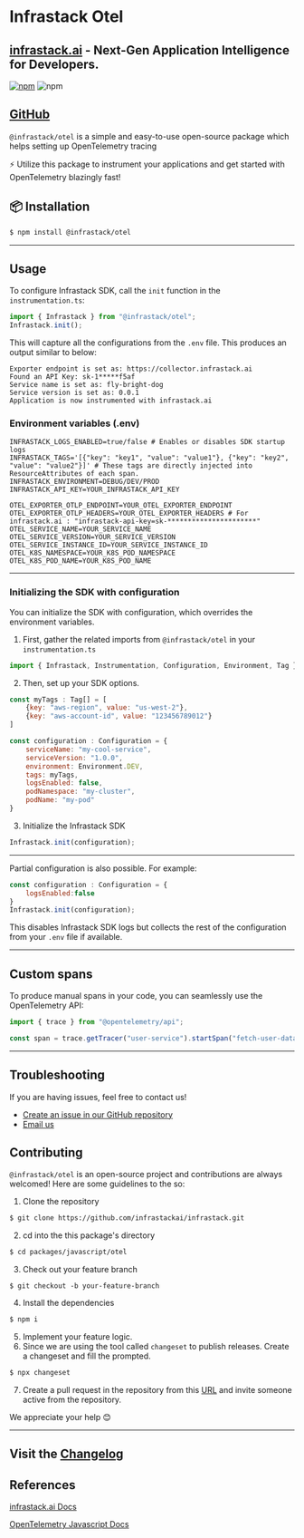# Infrastack Otel
## [infrastack.ai](https://infrastack.ai) - Next-Gen Application Intelligence for Developers.

[![npm](https://img.shields.io/npm/v/@infrastack/otel.svg)](https://www.npmjs.com/package/@infrastack/otel) ![npm](https://img.shields.io/npm/dm/@infrastack/otel)


## [GitHub](https://github.com/infrastackai/infrastack/tree/main/packages/javascript/otel)


`@infrastack/otel` is a simple and easy-to-use open-source package which helps setting up OpenTelemetry tracing

⚡ Utilize this package to instrument your applications and get started with OpenTelemetry blazingly fast!

## 📦 Installation
```bash
$ npm install @infrastack/otel
```
---

## Usage
To configure Infrastack SDK, call the `init` function in the `instrumentation.ts`:

```javascript
import { Infrastack } from "@infrastack/otel";
Infrastack.init();
```

This will capture all the configurations from the `.env` file. This produces an output similar to below:
```
Exporter endpoint is set as: https://collector.infrastack.ai
Found an API Key: sk-1*****f5af
Service name is set as: fly-bright-dog
Service version is set as: 0.0.1
Application is now instrumented with infrastack.ai
```

### Environment variables (.env)

```properties
INFRASTACK_LOGS_ENABLED=true/false # Enables or disables SDK startup logs
INFRASTACK_TAGS='[{"key": "key1", "value": "value1"}, {"key": "key2", "value": "value2"}]' # These tags are directly injected into ResourceAttributes of each span.
INFRASTACK_ENVIRONMENT=DEBUG/DEV/PROD 
INFRASTACK_API_KEY=YOUR_INFRASTACK_API_KEY

OTEL_EXPORTER_OTLP_ENDPOINT=YOUR_OTEL_EXPORTER_ENDPOINT
OTEL_EXPORTER_OTLP_HEADERS=YOUR_OTEL_EXPORTER_HEADERS # For infrastack.ai : "infrastack-api-key=sk-**********************"
OTEL_SERVICE_NAME=YOUR_SERVICE_NAME
OTEL_SERVICE_VERSION=YOUR_SERVICE_VERSION
OTEL_SERVICE_INSTANCE_ID=YOUR_SERVICE_INSTANCE_ID
OTEL_K8S_NAMESPACE=YOUR_K8S_POD_NAMESPACE
OTEL_K8S_POD_NAME=YOUR_K8S_POD_NAME
```

---

### Initializing the SDK with configuration
You can initialize the SDK with configuration, which overrides the environment variables.

1. First, gather the related imports from `@infrastack/otel` in your `instrumentation.ts`

```javascript
import { Infrastack, Instrumentation, Configuration, Environment, Tag } from "@infrastack/otel";
```
2. Then, set up your SDK options. 

```javascript
const myTags : Tag[] = [
    {key: "aws-region", value: "us-west-2"},
    {key: "aws-account-id", value: "123456789012"}
]

const configuration : Configuration = {
    serviceName: "my-cool-service",
    serviceVersion: "1.0.0",
    environment: Environment.DEV,
    tags: myTags,
    logsEnabled: false,
    podNamespace: "my-cluster",
    podName: "my-pod"
}
```

3. Initialize the Infrastack SDK
```javascript
Infrastack.init(configuration);
```

---
Partial configuration is also possible. For example:

```javascript
const configuration : Configuration = {
    logsEnabled:false
}
Infrastack.init(configuration);
```
This disables Infrastack SDK logs but collects the rest of the configuration from your `.env` file if available.

---

## Custom spans 
To produce manual spans in your code, you can seamlessly use the OpenTelemetry API:

```javascript
import { trace } from "@opentelemetry/api";

const span = trace.getTracer("user-service").startSpan("fetch-user-data");
```

---

## Troubleshooting
If you are having issues, feel free to contact us!
- [Create an issue in our GitHub repository](https://github.com/infrastackai/infrastack/issues)
- [Email us](mailto:ferhat@infrastack.ai)

## Contributing
`@infrastack/otel` is an open-source project and contributions are always welcomed! Here are some guidelines to the so:

1. Clone the repository

```bash
$ git clone https://github.com/infrastackai/infrastack.git
```
2. cd into the this package's directory

```bash
$ cd packages/javascript/otel
```

3. Check out your feature branch

```
$ git checkout -b your-feature-branch
```
4. Install the dependencies

```bash
$ npm i
```
5. Implement your feature logic.
6. Since we are using the tool called `changeset` to publish releases. Create a changeset and fill the prompted.

```bash
$ npx changeset
```
7. Create a pull request in the repository from this [URL](https://github.com/infrastackai/infrastack/pulls) and invite someone active from the repository. 

We appreciate your help 😊

---

## Visit the [Changelog](https://github.com/infrastackai/infrastack/blob/main/packages/javascript/otel/CHANGELOG.md)

## References
[infrastack.ai Docs](https://docs.infrastack.ai)

[OpenTelemetry Javascript Docs](https://opentelemetry.io/docs/languages/js/)
